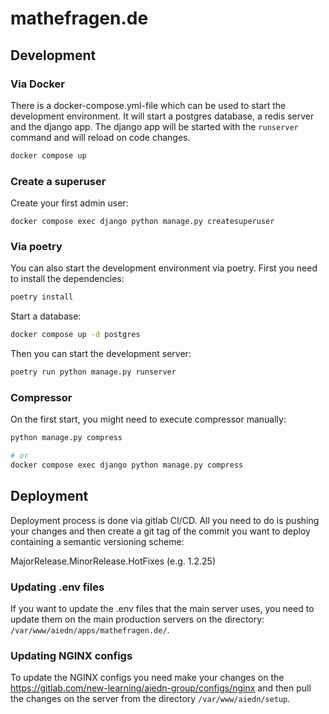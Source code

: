 # mathefragen.de

## Development

### Via Docker

There is a docker-compose.yml-file which can be used to start the development environment. It will start a postgres
database, a redis server and the django app. The django app will be started with the `runserver` command and will reload
on code changes.

```sh
docker compose up
```

### Create a superuser

Create your first admin user:

```shell
docker compose exec django python manage.py createsuperuser
```

### Via poetry

You can also start the development environment via poetry. First you need to install the dependencies:

```sh
poetry install
```

Start a database:

```sh
docker compose up -d postgres
```

Then you can start the development server:

```sh
poetry run python manage.py runserver
```

### Compressor

On the first start, you might need to execute compressor manually:

```sh
python manage.py compress

# or
docker compose exec django python manage.py compress
```

## Deployment

Deployment process is done via gitlab CI/CD. All you need to do is pushing your changes and then create a git tag of the
commit you want to deploy containing a semantic versioning scheme:

MajorRelease.MinorRelease.HotFixes (e.g. 1.2.25)

### Updating .env files

If you want to update the .env files that the main server uses, you need to update them on the main production servers
on the directory:
`/var/www/aiedn/apps/mathefragen.de/`.

### Updating NGINX configs

To update the NGINX configs you need make your changes on the https://gitlab.com/new-learning/aiedn-group/configs/nginx
and then pull the changes on the server from the directory `/var/www/aiedn/setup`.
